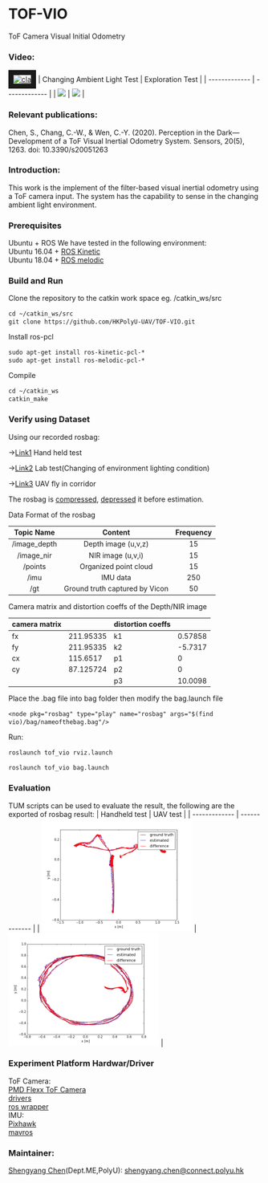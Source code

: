 # TOF-VIO
ToF Camera Visual Initial Odometry
### Video:
<a href="https://www.youtube.com/embed/IqfIqArsWXA" target="_blank"><img src="http://img.youtube.com/vi/IqfIqArsWXA/0.jpg" 
alt="cla" width="290" height="184" border="10" /></a>
| Changing Ambient Light Test  | Exploration Test |
| ------------- | ------------- |
| <img src="files/indark.gif" width="300">  | <img src="files/fj005.gif" width="300">  |
### Relevant publications:
Chen, S., Chang, C.-W., & Wen, C.-Y. (2020). Perception in the Dark—Development of a ToF Visual Inertial Odometry System. Sensors, 20(5), 1263. doi: 10.3390/s20051263
### Introduction: 
This work is the implement of the filter-based visual inertial odometry using a ToF camera input. The system has the capability to sense in the changing ambient light environment. 
### Prerequisites
Ubuntu + ROS We have tested in the following environment:<br />
Ubuntu 16.04 + [ROS Kinetic](http://wiki.ros.org/kinetic/Installation/Ubuntu)<br />
Ubuntu 18.04 + [ROS melodic](http://wiki.ros.org/melodic/Installation/Ubuntu)<br />
### Build and Run
Clone the repository to the catkin work space eg. /catkin_ws/src
```
cd ~/catkin_ws/src
git clone https://github.com/HKPolyU-UAV/TOF-VIO.git
```
Install ros-pcl
```
sudo apt-get install ros-kinetic-pcl-*
sudo apt-get install ros-melodic-pcl-*
```
Compile
```
cd ~/catkin_ws
catkin_make
```
### Verify using Dataset
Using our recorded rosbag:

->[Link1](https://drive.google.com/open?id=1-mdz7wl5JyhxFYr9SoeClK4WtimJQYd_) Hand held test 

->[Link2](https://drive.google.com/open?id=1MgEL9vWcRwh5zFwe1Vh7nNjQmszu9h3I) Lab test(Changing of environment lighting condition)

->[Link3](https://drive.google.com/open?id=1eQtt0zhSFPT5nYd5PYAoZZP8JioHqfxa) UAV fly in corridor

The rosbag is [compressed](http://wiki.ros.org/rosbag/Commandline#compress), [depressed](http://wiki.ros.org/rosbag/Commandline#decompress) it before estimation.

Data Format of the rosbag

|   Topic Name  |             Content            | Frequency |
|:-------------:|:------------------------------:|:---------:|
| /image\_depth | Depth image (u,v,z)            |     15    |
| /image\_nir   | NIR image (u,v,i)              |     15    |
| /points       | Organized point cloud          |     15    |
| /imu          | IMU data                       |    250    |
| /gt           | Ground truth captured by Vicon |     50    |

Camera matrix and distortion coeffs of the Depth/NIR image

| camera matrix |           | distortion coeffs |         |
|---------------|-----------|-------------------|---------|
| fx            | 211.95335 | k1                | 0.57858 |
| fy            | 211.95335 | k2                | -5.7317 |
| cx            | 115.6517  | p1                | 0       |
| cy            | 87.125724 | p2                | 0       |
|               |           | p3                | 10.0098 |

Place the .bag file into bag folder then modify the bag.launch file 
```
<node pkg="rosbag" type="play" name="rosbag" args="$(find vio)/bag/nameofthebag.bag"/>
```
Run: <br />
```
roslaunch tof_vio rviz.launch
```
```
roslaunch tof_vio bag.launch
```

### Evaluation 
TUM scripts can be used to evaluate the result, the following are the exported of rosbag result:
| Handheld test | UAV test |
| ------------- | ------------- |
| <img src="files/HH.png" width="300">  | <img src="files/UAV.png" width="300">  |
### Experiment Platform Hardwar/Driver
ToF Camera: <br />
[PMD Flexx ToF Camera](https://pmdtec.com/picofamily/flexx/) <br />
[drivers](https://pmdtec.com/picofamily/software/)           <br />
[ros wrapper](https://github.com/code-iai/pico_flexx_driver) <br />
IMU: <br />
[Pixhawk](https://pixhawk.org/)                              <br />
[mavros](http://wiki.ros.org/mavros)                         <br />
### Maintainer:
[Shengyang Chen](https://www.polyu.edu.hk/researchgrp/cywen/index.php/en/people/researchstudent.html)(Dept.ME,PolyU): shengyang.chen@connect.polyu.hk <br />


